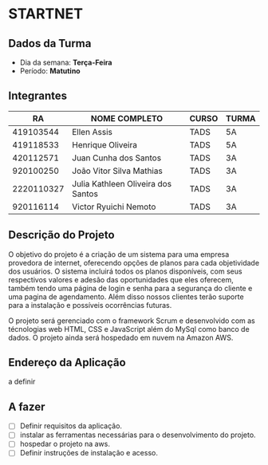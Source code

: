 # **STARTNET**

## Dados da Turma
* Dia da semana: **Terça-Feira**
* Período: **Matutino**

## Integrantes
| RA   | NOME COMPLETO | CURSO | TURMA |
|------|---------------|-------|-------|
| 419103544 | Ellen Assis | TADS  | 5A    |
| 419118533 | Henrique Oliveira   | TADS  | 5A    |
| 420112571 | Juan Cunha dos Santos | TADS  | 3A    |
| 920100250 | João Vitor Silva Mathias | TADS  | 3A    |
| 2220110327 | Julia Kathleen Oliveira dos Santos| TADS  | 3A |
| 920116114 | Victor Ryuichi Nemoto| TADS  | 3A |

## Descrição do Projeto

O objetivo do projeto é a criação de um sistema para uma empresa provedora de internet, oferecendo opções de planos para cada objetividade dos usuários.
O sistema incluirá todos os planos disponíveis, com seus respectivos valores e adesão das oportunidades que eles oferecem, também tendo uma página de login e senha para a segurança do cliente e uma pagina de agendamento. Além disso nossos clientes terão suporte para a instalação e possíveis ocorrências futuras.

O projeto será gerenciado com o framework Scrum e desenvolvido com as técnologias web HTML, CSS e JavaScript além do MySql como banco de dados. O projeto ainda será hospedado em nuvem na Amazon AWS.

## Endereço da Aplicação
a definir

## A fazer

- [ ] Definir requisitos da aplicação.
- [ ] instalar as ferramentas necessárias para o desenvolvimento do projeto.
- [ ] hospedar o projeto na aws.
- [ ] Definir instruções de instalação e acesso.

